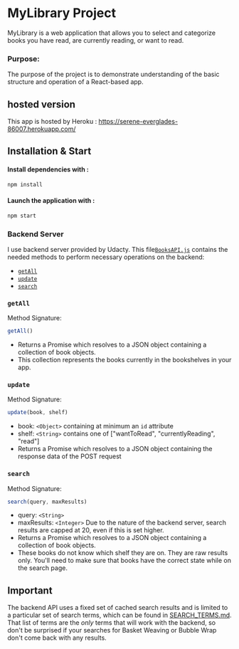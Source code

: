 # MyLibrary Project
   
   MyLibrary is a web application that allows you to select and categorize books you have read, are currently reading, or want to read.

### Purpose:
  The purpose of the project is to demonstrate understanding of the basic structure and operation of a React-based app.

## hosted version
This app is hosted by Heroku : https://serene-everglades-86007.herokuapp.com/

## Installation & Start

#### Install  dependencies with :

```sh
npm install
```
#### Launch the application  with :

```sh
npm start
```

### Backend Server
I use backend server provided by Udacty. This file[`BooksAPI.js`](src/BooksAPI.js) contains the needed methods  to perform necessary operations on the backend:

* [`getAll`](#getall)
* [`update`](#update)
* [`search`](#search)

### `getAll`

Method Signature:

```js
getAll()
```

* Returns a Promise which resolves to a JSON object containing a collection of book objects.
* This collection represents the books currently in the bookshelves in your app.

### `update`

Method Signature:

```js
update(book, shelf)
```

* book: `<Object>` containing at minimum an `id` attribute
* shelf: `<String>` contains one of ["wantToRead", "currentlyReading", "read"]  
* Returns a Promise which resolves to a JSON object containing the response data of the POST request

### `search`

Method Signature:

```js
search(query, maxResults)
```

* query: `<String>`
* maxResults: `<Integer>` Due to the nature of the backend server, search results are capped at 20, even if this is set higher.
* Returns a Promise which resolves to a JSON object containing a collection of book objects.
* These books do not know which shelf they are on. They are raw results only. You'll need to make sure that books have the correct state while on the search page.

## Important
The backend API uses a fixed set of cached search results and is limited to a particular set of search terms, which can be found in [SEARCH_TERMS.md](SEARCH_TERMS.md). That list of terms are the _only_ terms that will work with the backend, so don't be surprised if your searches for Basket Weaving or Bubble Wrap don't come back with any results.
